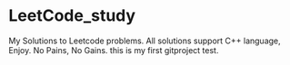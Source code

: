 # LeetCode_study
My Solutions to Leetcode problems. All solutions support C++ language, Enjoy.
No Pains, No Gains. 
this is my first gitproject test.

